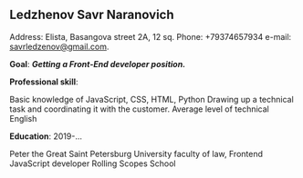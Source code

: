 ## Ledzhenov Savr Naranovich
Address: Elista, Basangova street 2A, 12 sq.
Phone: +79374657934
e-mail: savrledzenov@gmail.com. 

**Goal**: ***Getting a Front-End developer position.***


**Professional skill**:


Basic knowledge of JavaScript, CSS, HTML, Python
Drawing up a technical task and coordinating it with the customer.
Average level of technical English


**Education**: 2019-... 


Peter the Great Saint Petersburg University faculty of law, 
Frontend JavaScript developer Rolling Scopes School
